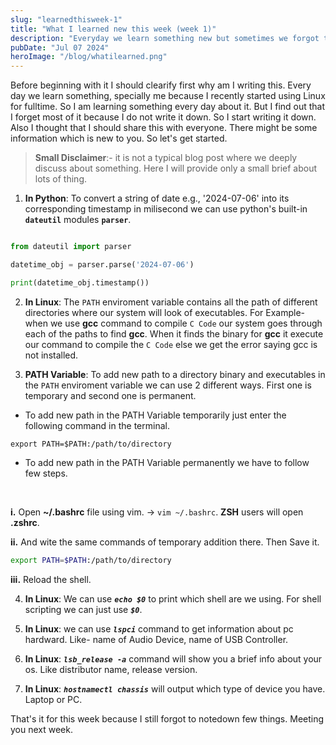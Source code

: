 ```yaml
---
slug: "learnedthisweek-1"
title: "What I learned new this week (week 1)"
description: "Everyday we learn something new but sometimes we forgot that because did not note that down. Specially I do, so I started to write down a small brief about everything I learned. And decided to share that with everyone on weekly basis so that others might learn something new."
pubDate: "Jul 07 2024"
heroImage: "/blog/whatilearned.png"
---
```


Before beginning with it I should clearify first why am I writing this.
Every day we learn something, specially me because I recently started using Linux for fulltime. So I am learning something every day about it. But I find out that I forget most of it because I do not write it down.
So I start writing it down. Also I thought that I should share this with everyone. 
There might be some information which is new to you. So let's get started.

> **Small Disclaimer**:- it is not a typical blog post where we deeply discuss about something. Here I will provide only a small brief about lots of thing.


1. **In Python**:  To convert a string of date e.g., '2024-07-06' into its corresponding timestamp in milisecond we can use python's built-in **`dateutil`** modules **`parser`**.

```python

from dateutil import parser

datetime_obj = parser.parse('2024-07-06')

print(datetime_obj.timestamp())

```

2. **In Linux**:  The `PATH` enviroment variable contains all the path of different directories where our system will look of executables.
For Example- when we use **gcc** command to compile `C Code` our system goes through each of the paths to find **gcc**. 
When it finds the binary for **gcc** it execute our command to compile the `C Code` else we get the error saying gcc is not installed.

3. **PATH Variable**:  To add new path to a directory binary and executables in the `PATH` enviroment variable we can use 2 different ways. First one is temporary and second one is permanent.

- To add new path in the PATH Variable temporarily just enter the following command in the terminal.

` export PATH=$PATH:/path/to/directory `
 
- To add new path in the PATH Variable permanently we have to follow few steps. 

<br/>

 __i.__ Open **~/.bashrc** file using vim. -> `vim ~/.bashrc`. **ZSH** users will open **.zshrc**. 

__ii.__ And wite the same commands of temporary addition there. Then Save it.

```bash
export PATH=$PATH:/path/to/directory
```

__iii.__ Reload the shell.

4. **In Linux**: We can use ***`echo $0`*** to print which shell are we using. For shell scripting we can just use ***`$0`***. 

5. **In Linux**: we can use ***`lspci`*** command to get information about pc hardward. Like- name of Audio Device, name of USB Controller.

6. **In Linux**: ***`lsb_release -a`*** command will show you a brief info about your os. Like distributor name, release version. 

7. **In Linux**: ***`hostnamectl chassis`*** will output which type of device you have. Laptop or PC.

That's it for this week because I still forgot to notedown few things. Meeting you next week.
